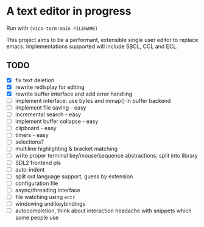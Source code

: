 # A text editor in progress
Run with `(vico-term:main FILENAME)`

This project aims to be a performant, extensible single user editor to replace emacs.
Implementations supported will include SBCL, CCL and ECL.

## TODO

- [x] fix text deletion
- [x] rewrite redisplay for editing
- [x] rewrite buffer interface and add error handling
- [ ] implement interface: use bytes and mmap() in buffer backend
- [ ] implement file saving - easy
- [ ] incremental search - easy
- [ ] implement buffer collapse - easy
- [ ] clipboard - easy
- [ ] timers - easy
- [ ] selections?
- [ ] multiline highlighting & bracket matching
- [ ] write proper terminal key/mouse/sequence abstractions, split into library
- [ ] SDL2 frontend pls
- [ ] auto-indent
- [ ] split out language support, guess by extension
- [ ] configuration file
- [ ] async/threading interface
- [ ] file watching using `entr`
- [ ] windowing and keybindings
- [ ] autocompletion, think about interaction headache with snippets which some people use
